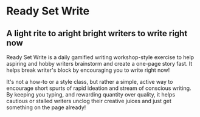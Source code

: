 # Ready Set Write
## A light rite to aright bright writers to write right now

Ready Set Write is a daily gamified writing workshop-style exercise to help aspiring and hobby writers brainstorm and create a one-page story fast. It helps break writer's block by encouraging you to write right now!

It's not a how-to or a style class, but rather a simple, active way to encourage short spurts of rapid ideation and stream of conscious writing. By keeping you typing, and rewarding quantity over quality, it helps cautious or stalled writers unclog their creative juices and just get something on the page already!
